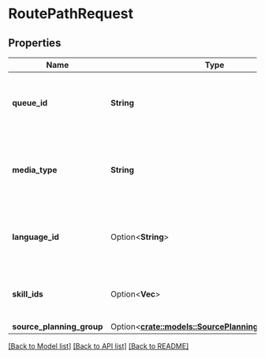 # RoutePathRequest

## Properties

Name | Type | Description | Notes
------------ | ------------- | ------------- | -------------
**queue_id** | **String** | The ID of the queue to associate with the route path | 
**media_type** | **String** | The media type of the given queue to associate with the route path | 
**language_id** | Option<**String**> | The ID of the language to associate with the route path | [optional]
**skill_ids** | Option<**Vec<String>**> | The set of skill IDs to associate with the route path | [optional]
**source_planning_group** | Option<[**crate::models::SourcePlanningGroupRequest**](SourcePlanningGroupRequest.md)> |  | [optional]

[[Back to Model list]](../README.md#documentation-for-models) [[Back to API list]](../README.md#documentation-for-api-endpoints) [[Back to README]](../README.md)


